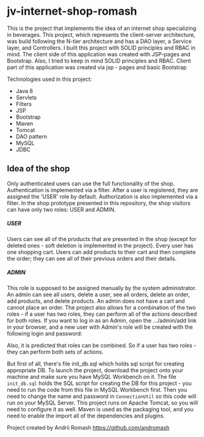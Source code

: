 # jv-internet-shop-romash

This is the project that implements the idea of an internet shop specializing in beverages. 
This project, which represents the client-server architecture, was build following the N-tier architecture and has a DAO layer, a Service layer, and Controllers. I built this project with SOLID principles and RBAC in mind. The client side of this application was created with JSP-pages and Bootstrap.
Also, I tried to keep in mind SOLID principles and RBAC.
Client part of this application was created via jsp - pages and basic Bootstrap

Technologies used in this project:
- Java 8
- Servlets
- Filters
- JSP
- Bootstrap
- Maven
- Tomcat
- DAO pattern
- MySQL
- JDBC

## Idea of the shop
Only authenticated users can use the full functionality of the shop. Authentication is implemented via a filter.
After a user is registered, they are assigned the 'USER' role by default. Authorization is also implemented via a filter.
In the shop prototype presented in this repository, the shop visitors can have only two roles: USER and ADMIN.

##### USER 
Users can see all of the products that are presented in the shop (except for deleted ones - soft deletion is implemented in the project).
Every user has one shopping cart. Users can add products to their cart and then complete the order; they can see all of their previous orders and their details.

##### ADMIN

This role is supposed to be assigned manually by the system administrator. An admin can see all users, delete a user, see all orders, delete an order, add products, and delete products. An admin does not have a cart and cannot place an order.
The project also allows for a combination of the two roles -  if a user has two roles, they can perform all of the actions described for both roles.
If you want to log in as an Admin, open the .../admin/add link in your browser, and a new user with Admin's role will be created with the following login and password:

Also, it is predicted that roles can be combined. So if a user has two roles - they can perform both sets of actions.

But first of all, there's file init_db.sql which holds sql script for creating appropriate DB.
To launch the project, download the project onto your machine and make sure you have MySQL Workbench on it. The file `init_db.sql` holds the SQL script for creating the DB for this project - you need to run the code from this file in MySQL Workbench first. Then you need to change the name and password
in `ConnectionUtil` so this code will run on your MySQL Server.
This project runs on Apache Tomcat, so you will need to configure it as well.
Maven is used as the packaging tool, and you need to enable the import all of the dependencies and plugins.

Project created by Andrii Romash https://github.com/andromash
